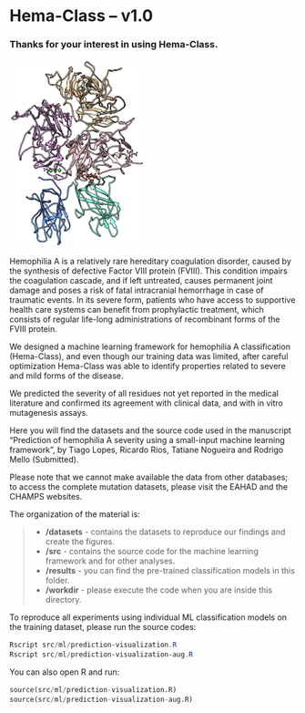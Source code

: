 # Hema-Class – v1.0

### Thanks for your interest in using Hema-Class.

![](images/protein.png)

Hemophilia A is a relatively rare hereditary coagulation disorder, caused by the synthesis of defective Factor VIII protein (FVIII). This condition impairs the coagulation cascade, and if left untreated, causes permanent joint damage and poses a risk of fatal intracranial hemorrhage in case of traumatic events. In its severe form, patients who have access to supportive health care systems can benefit from prophylactic treatment, which consists of regular life-long administrations of recombinant forms of the FVIII protein.

We designed a machine learning framework for hemophilia A classification (Hema-Class), and even though our training data was limited, after careful optimization Hema-Class was able to identify properties related to severe and mild forms of the disease. 

We predicted the severity of all residues not yet reported in the medical literature and confirmed its agreement with clinical data, and with in vitro mutagenesis assays.

Here you will find the datasets and the source code used in the manuscript “Prediction of hemophilia A severity using a small-input machine learning framework”, by Tiago Lopes, Ricardo Rios, Tatiane Nogueira and Rodrigo Mello (Submitted).

Please note that we cannot make available the data from other databases; to access the complete mutation datasets, please visit the EAHAD and the CHAMPS websites.

The organization of the material is:

> - **/datasets** - contains the datasets to reproduce our findings and create the figures.
> - **/src** - contains the source code for the machine learning framework and for other analyses.
> - **/results** - you can find the pre-trained classification models in this folder.
> - **/workdir** - please execute the code when you are inside this directory.

To reproduce all experiments using individual ML classification models on the training dataset, please run the source codes:

```PowerShell
Rscript src/ml/prediction-visualization.R 
Rscript src/ml/prediction-visualization-aug.R
```

You can also open R and run:

```python
source(src/ml/prediction-visualization.R)
source(src/ml/prediction-visualization-aug.R)
```
